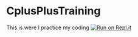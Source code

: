 # CplusPlusTraining
This is were I practice my coding
[![Run on Repl.it](https://repl.it/badge/github/danieljstvincent/CplusPlusTraining)](https://repl.it/github/danieljstvincent/CplusPlusTraining)
